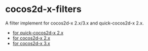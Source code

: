cocos2d-x-filters
=================

A filter implement for cocos2d-x 2.x/3.x and quick-cocos2d-x 2.x.

- [for quick-cocos2d-x 2.x][1]
- [for cocos2d-x 2.x][2]
- [for cocos2d-x 3.x][3]

[1]: http://github.com/chukong/quick-cocos2d-x/tree/master/lib/cocos2d-x/extensions/filters 
[2]: https://github.com/zrong/cocos2d-x-filters/tree/v2.x
[3]: https://github.com/zrong/cocos2d-x-filters/tree/v3.x

